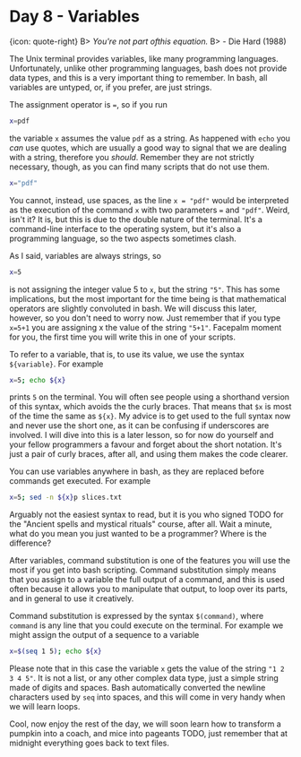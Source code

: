 # Day 8 - Variables

{icon: quote-right}
B> _You're not part ofthis equation._
B> - Die Hard (1988)

The Unix terminal provides variables, like many programming languages. Unfortunately, unlike other programming languages, bash does not provide data types, and this is a very important thing to remember. In bash, all variables are untyped, or, if you prefer, are just strings.

The assignment operator is `=`, so if you run

``` sh
x=pdf
```

the variable `x` assumes the value `pdf` as a string. As happened with `echo` you _can_ use quotes, which are usually a good way to signal that we are dealing with a string, therefore you _should_. Remember they are not strictly necessary, though, as you can find many scripts that do not use them.

``` sh
x="pdf"
```

You cannot, instead, use spaces, as the line `x = "pdf"` would be interpreted as the execution of the command `x` with two parameters `=` and `"pdf"`. Weird, isn't it? It is, but this is due to the double nature of the terminal. It's a command-line interface to the operating system, but it's also a programming language, so the two aspects sometimes clash.

As I said, variables are always strings, so

``` sh
x=5
```

is not assigning the integer value 5 to `x`, but the string `"5"`. This has some implications, but the most important for the time being is that mathematical operators are slightly convoluted in bash. We will discuss this later, however, so you don't need to worry now. Just remember that if you type `x=5+1` you are assigning x the value of the string `"5+1"`. Facepalm moment for you, the first time you will write this in one of your scripts.

To refer to a variable, that is, to use its value, we use the syntax `${variable}`. For example

``` sh
x=5; echo ${x}
```

prints `5` on the terminal. You will often see people using a shorthand version of this syntax, which avoids the the curly braces. That means that `$x` is most of the time the same as `${x}`. My advice is to get used to the full syntax now and never use the short one, as it can be confusing if underscores are involved. I will dive into this is a later lesson, so for now do yourself and your fellow programmers a favour and forget about the short notation. It's just a pair of curly braces, after all, and using them makes the code clearer.

You can use variables anywhere in bash, as they are replaced before commands get executed. For example

``` sh
x=5; sed -n ${x}p slices.txt
```

Arguably not the easiest syntax to read, but it is you who signed TODO for the "Ancient spells and mystical rituals" course, after all. Wait a minute, what do you mean you just wanted to be a programmer? Where is the difference?

After variables, command substitution is one of the features you will use the most if you get into bash scripting. Command substitution simply means that you assign to a variable the full output of a command, and this is used often because it allows you to manipulate that output, to loop over its parts, and in general to use it creatively.

Command substitution is expressed by the syntax `$(command)`, where `command` is any line that you could execute on the terminal. For example we might assign the output of a sequence to a variable

``` sh
x=$(seq 1 5); echo ${x}
```

Please note that in this case the variable `x` gets the value of the string `"1 2 3 4 5"`. It is not a list, or any other complex data type, just a simple string made of digits and spaces. Bash automatically converted the newline characters used by `seq` into spaces, and this will come in very handy when we will learn loops.

Cool, now enjoy the rest of the day, we will soon learn how to transform a pumpkin into a coach, and mice into pageants TODO, just remember that at midnight everything goes back to text files.


